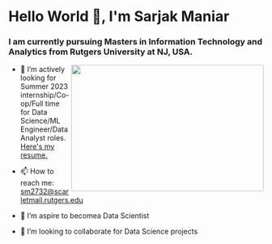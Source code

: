 # Hello World 👋, I'm Sarjak Maniar

### I am currently pursuing Masters in Information Technology and Analytics from Rutgers University at NJ, USA.

<img align="right" width="380" height="250" src="https://user-images.githubusercontent.com/56110199/220014646-a1a14738-6782-42c3-8c60-e4a62c478ec4.gif">

- 🔭 I’m actively looking for Summer 2023 internship/Co-op/Full time for Data Science/ML Engineer/Data Analyst roles. 
[Here's my resume.](https://github.com/Sarjak369/Sarjak369/files/10882177/Sarjak_Maniar_Resume.pdf)


- 📫 How to reach me: sm2732@scarletmail.rutgers.edu
- 🌱 I’m aspire to becomea Data Scientist
- 👯 I’m looking to collaborate for Data Science projects

